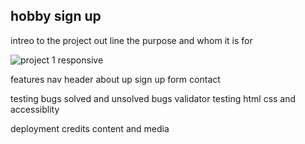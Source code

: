 ## hobby sign up

intreo to the project out line the purpose and whom it is for 

![project 1 responsive](https://user-images.githubusercontent.com/95313496/152299918-8b2fdec3-5555-495c-8f92-73662c1c4330.png)


features
nav
header
about up
sign up form
contact


testing 
bugs solved and unsolved bugs
validator testing html css and accessiblity

deployment
credits content and media
